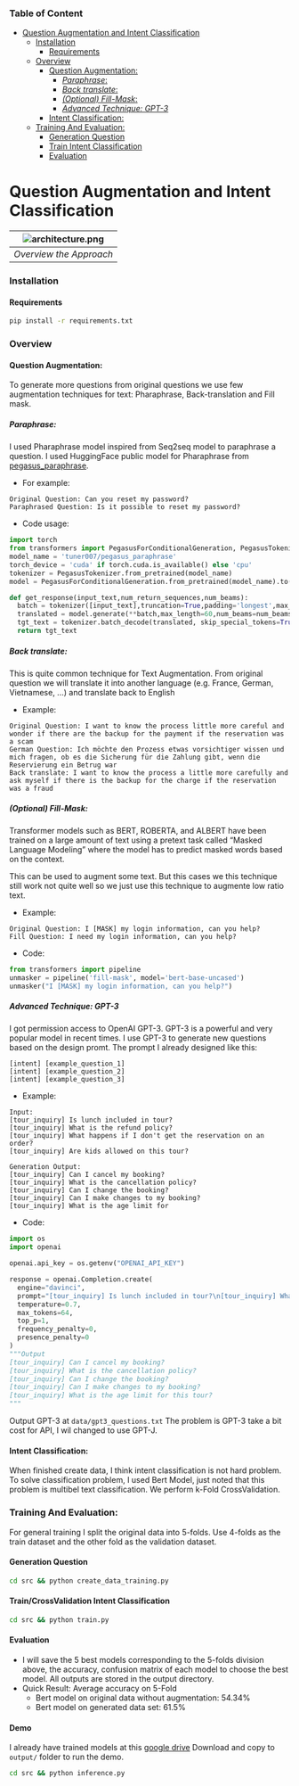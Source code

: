 ### Table of Content



- [Question Augmentation and Intent Classification](#question-augmentation-and-intent-classification)
    - [Installation](#installation)
      - [Requirements](#requirements)
    - [Overview](#overview)
      - [Question Augmentation:](#question-augmentation)
        - [_Paraphrase_:](#paraphrase)
        - [_Back translate_:](#back-translate)
        - [_(Optional) Fill-Mask_:](#fill-mask)
        - [_Advanced Technique: GPT-3_](#advanced-technique-gpt-3)
      - [Intent Classification:](#intent-classification)
    - [Training And Evaluation:](#training-and-evaluation)
      - [Generation Question](#generation-question)
      - [Train Intent Classification](#train-intent-classification)
      - [Evaluation](#evaluation)



# Question Augmentation and Intent Classification


| ![architecture.png](https://user-images.githubusercontent.com/28798474/124345446-1cbb9480-dc03-11eb-96e7-edf4d76d2c60.png) |
|:--:|
| *Overview the Approach*|

### Installation
#### Requirements
```sh
pip install -r requirements.txt
```
#### 

### Overview
#### Question Augmentation: 
To generate more questions from original questions we use few augmentation techniques for text: Pharaphrase, Back-translation and Fill mask. 

##### _Paraphrase_:

I used Pharaphrase model inspired from Seq2seq model to paraphrase a question. I used HuggingFace public model for Pharaphrase from [pegasus_paraphrase](https://huggingface.co/tuner007/pegasus_paraphrase).

- For example: 
```
Original Question: Can you reset my password?
Paraphrased Question: Is it possible to reset my password?
```

- Code usage:
```python
import torch
from transformers import PegasusForConditionalGeneration, PegasusTokenizer
model_name = 'tuner007/pegasus_paraphrase'
torch_device = 'cuda' if torch.cuda.is_available() else 'cpu'
tokenizer = PegasusTokenizer.from_pretrained(model_name)
model = PegasusForConditionalGeneration.from_pretrained(model_name).to(torch_device)

def get_response(input_text,num_return_sequences,num_beams):
  batch = tokenizer([input_text],truncation=True,padding='longest',max_length=60, return_tensors="pt").to(torch_device)
  translated = model.generate(**batch,max_length=60,num_beams=num_beams, num_return_sequences=num_return_sequences, temperature=1.5)
  tgt_text = tokenizer.batch_decode(translated, skip_special_tokens=True)
  return tgt_text
```

##### _Back translate_:
This is quite common technique for Text Augmentation. From original question we will translate it into another language (e.g. France, German, Vietnamese, ...) and translate back to English
- Example: 
```
Original Question: I want to know the process little more careful and wonder if there are the backup for the payment if the reservation was a scam
German Question: Ich möchte den Prozess etwas vorsichtiger wissen und mich fragen, ob es die Sicherung für die Zahlung gibt, wenn die Reservierung ein Betrug war
Back translate: I want to know the process a little more carefully and ask myself if there is the backup for the charge if the reservation was a fraud
```

##### _(Optional) Fill-Mask_:
Transformer models such as BERT, ROBERTA, and ALBERT have been trained on a large amount of text using a pretext task called “Masked Language Modeling” where the model has to predict masked words based on the context.

This can be used to augment some text. But this cases we this technique still work not quite well so we just use this technique to augmente low ratio text.

- Example:
```
Original Question: I [MASK] my login information, can you help?
Fill Question: I need my login information, can you help?
```
- Code:
```python
from transformers import pipeline
unmasker = pipeline('fill-mask', model='bert-base-uncased')
unmasker("I [MASK] my login information, can you help?")
```

##### _Advanced Technique: GPT-3_
I got permission access to OpenAI GPT-3. GPT-3 is a powerful and very popular model in recent times. I use GPT-3 to generate new questions based on the design promt. The prompt I already designed like this: 
```
[intent] [example_question_1]
[intent] [example_question_2]
[intent] [example_question_3]
```
- Example: 
```
Input: 
[tour_inquiry] Is lunch included in tour?
[tour_inquiry] What is the refund policy?
[tour_inquiry] What happens if I don't get the reservation on an order?
[tour_inquiry] Are kids allowed on this tour?

Generation Output:
[tour_inquiry] Can I cancel my booking?
[tour_inquiry] What is the cancellation policy?
[tour_inquiry] Can I change the booking?
[tour_inquiry] Can I make changes to my booking?
[tour_inquiry] What is the age limit for
```
- Code:
```python
import os
import openai

openai.api_key = os.getenv("OPENAI_API_KEY")

response = openai.Completion.create(
  engine="davinci",
  prompt="[tour_inquiry] Is lunch included in tour?\n[tour_inquiry] What is the refund policy?\n[tour_inquiry] What happens if I don't get the reservation on an order?\n[tour_inquiry] Are kids allowed on this tour?\n[tour_inquiry] Can I cancel my booking?\n[tour_inquiry] What is the cancellation policy?\n[tour_inquiry] Can I change the booking?\n[tour_inquiry] Can I make changes to my booking?\n[tour_inquiry] What is the age limit for",
  temperature=0.7,
  max_tokens=64,
  top_p=1,
  frequency_penalty=0,
  presence_penalty=0
)
"""Output
[tour_inquiry] Can I cancel my booking?
[tour_inquiry] What is the cancellation policy?
[tour_inquiry] Can I change the booking?
[tour_inquiry] Can I make changes to my booking?
[tour_inquiry] What is the age limit for this tour?
"""

```
Output GPT-3 at `data/gpt3_questions.txt` The problem is GPT-3 take a bit cost for API, I wil changed to use GPT-J.
#### Intent Classification:

When finished create data, I think intent classification is not hard problem. To solve classification problem, I used Bert Model, just noted that this problem is multibel text classification. We perform k-Fold CrossValidation. 

### Training And Evaluation:
For general training I split the original data into 5-folds. Use 4-folds as the train dataset and the other fold as the validation dataset.

#### Generation Question
```sh
cd src && python create_data_training.py
```

#### Train/CrossValidation Intent Classification
```sh
cd src && python train.py
```

#### Evaluation

* I will save the 5 best models corresponding to the 5-folds division above, the accuracy, confusion matrix of each model to choose the best model.
All outputs are stored in the output directory.
* Quick Result: Average accuracy on 5-Fold
    - Bert model on original data without augmentation: 54.34%
    - Bert model on generated data set: 61.5% 
#### Demo 
I already have trained models at this [google drive](https://drive.google.com/file/d/156IPrU6X-RsrJ-8h_ZK5PTYNIKO348zm/view?usp=sharing)
Download and copy to `output/` folder to run the demo.
```sh
cd src && python inference.py
```
